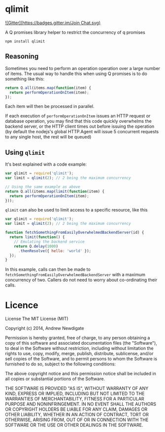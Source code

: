 # qlimit

[![Gitter](https://badges.gitter.im/Join Chat.svg)](https://gitter.im/suprememoocow/qlimit?utm_source=badge&utm_medium=badge&utm_campaign=pr-badge&utm_content=badge)

A Q promises library helper to restrict the concurrency of q promises

```
npm install qlimit
```

## Reasoning

Sometimes you need to perform an operation operation over a large number of items. The usual way to handle this when using Q promises is to do something like this:

```javascript
return Q.all(items.map(function(item) { 
  return performOperationOnItem(item);
});
```

Each item will then be processed in parallel. 

If each execution of `performOperationOnItem` issues an HTTP request or database operation, you may find that this code quickly overwhelms the backend server, or the HTTP client times out before issuing the operation (by default the nodejs's global HTTP.Agent will issue 5 concurrent requests to any single host, the rest will be queued)

## Using `qlimit`

It's best explained with a code example:

```javascript
var qlimit = require('qlimit');
var limit = qlimit(2); // 2 being the maximum concurrency

// Using the same example as above
return Q.all(items.map(limit(function(item) { 
  return performOperationOnItem(item);
}));
```

`qlimit` can also be used to limit access to a specific resource, like this

```javascript
var qlimit = require('qlimit');
var limit = qlimit(2); // 2 being the maximum concurrency

function fetchSomethingFromEasilyOverwhelmedBackendServer(id) {
  return limit(function() {
    // Emulating the backend service
    return Q.delay(1000)
      .thenResolve({ hello: 'world' }); 
  });
}
```

In this example, calls can then be made to `fetchSomethingFromEasilyOverwhelmedBackendServer` with a
maximum concurrency of two. Callers do not need to worry about co-ordinating their calls.

# Licence

License
The MIT License (MIT)

Copyright (c) 2014, Andrew Newdigate

Permission is hereby granted, free of charge, to any person obtaining a copy
of this software and associated documentation files (the "Software"), to deal
in the Software without restriction, including without limitation the rights
to use, copy, modify, merge, publish, distribute, sublicense, and/or sell
copies of the Software, and to permit persons to whom the Software is
furnished to do so, subject to the following conditions:

The above copyright notice and this permission notice shall be included in all
copies or substantial portions of the Software.

THE SOFTWARE IS PROVIDED "AS IS", WITHOUT WARRANTY OF ANY KIND, EXPRESS OR
IMPLIED, INCLUDING BUT NOT LIMITED TO THE WARRANTIES OF MERCHANTABILITY,
FITNESS FOR A PARTICULAR PURPOSE AND NONINFRINGEMENT. IN NO EVENT SHALL THE
AUTHORS OR COPYRIGHT HOLDERS BE LIABLE FOR ANY CLAIM, DAMAGES OR OTHER
LIABILITY, WHETHER IN AN ACTION OF CONTRACT, TORT OR OTHERWISE, ARISING FROM,
OUT OF OR IN CONNECTION WITH THE SOFTWARE OR THE USE OR OTHER DEALINGS IN THE
SOFTWARE.


